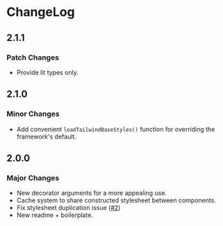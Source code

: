 # ChangeLog

## 2.1.1

### Patch Changes

- Provide lit types only.

## 2.1.0

### Minor Changes

- Add convenient `loadTailwindBaseStyles()` function for overriding the framework's default.

## 2.0.0

### Major Changes

- New decorator arguments for a more appealing use.
- Cache system to share constructed stylesheet between components.
- Fix stylesheet duplication issue ([#2](https://github.com/vdegenne/vite-lit-with-tailwind/issues/2))
- New readme + boilerplate.
